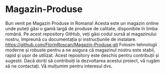 # Magazin-Produse
Bun venit pe Magazin Produse in Romana! Acesta este un magazin online unde puteți găsi o gamă largă de produse de calitate, disponibile în limba română. 
Pe acest repository GitHub, veți găsi codul sursă al magazinului nostru, împreună cu documentația și instrucțiunile de instalare.
https://github.com/FlorinRoscan/Magazin-Produse.git
Folosim tehnologii moderne și robuste pentru a ne asigura că magazinul nostru este stabil, rapid și ușor de utilizat. 
Acest repository este deschis pentru contribuții și sugestii. Dacă doriți să contribuiți la dezvoltarea acestui proiect, vă rugăm să ne contactați.
Vă mulțumim pentru interesul dvs.

